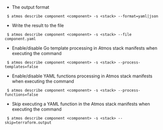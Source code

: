 - The output format

```
 $ atmos describe component <component> -s <stack> --format=yaml|json 
```
- Write the result to the file

```
 $ atmos describe component <component> -s <stack> --file component.yaml
```

- Enable/disable Go template processing in Atmos stack manifests when executing the command

```
 $ atmos describe component <component> -s <stack> --process-templates=false
```

- Enable/disable YAML functions processing in Atmos stack manifests when executing the command

```
 $ atmos describe component <component> -s <stack> --process-functions=false
```

- Skip executing a YAML function in the Atmos stack manifests when executing the command

```
 $ atmos describe component <component> -s <stack> --skip=terraform.output
```